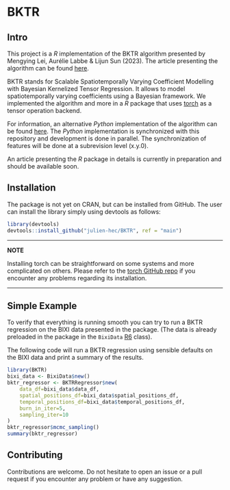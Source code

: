 # BKTR

## Intro
This project is a *R* implementation of the BKTR algorithm presented by Mengying Lei, Aurélie Labbe & Lijun Sun (2023).
The article presenting the algorithm can be found [here](https://arxiv.org/abs/2109.00046).

BKTR stands for Scalable Spatiotemporally Varying Coefficient Modelling with Bayesian Kernelized Tensor Regression.
It allows to model spatiotemporally varying coefficients using a Bayesian framework.
We implemented the algorithm and more in a *R* package that uses [torch](https://torch.mlverse.org/) as a tensor operation backend.

For information, an alternative *Python* implementation of the algorithm can be found [here](https://github.com/julien-hec/pyBKTR). The *Python* implementation is synchronized with this repository and development is done in parallel. The synchronization of features will be done at a subrevision level (x.y.0).

An article presenting the *R* package in details is currently in preparation and should be available soon.

## Installation
The package is not yet on CRAN, but can be installed from GitHub.
The user can install the library simply using devtools as follows:
```r
library(devtools)
devtools::install_github("julien-hec/BKTR", ref = "main")
```
---
**NOTE**

Installing torch can be straightforward on some systems and more complicated on others. Please refer to the [torch GitHub repo](https://torch.mlverse.org/docs/installation.html) if you encounter any problems regarding its installation.

---

## Simple Example
To verify that everything is running smooth you can try to run a BKTR regression on the BIXI data presented in the package. (The data is already preloaded in the package in the `BixiData` [R6](https://r6.r-lib.org/articles/Introduction.html) class).

The following code will run a BKTR regression using sensible defaults on the BIXI data and print a summary of the results.
```r
library(BKTR)
bixi_data <- BixiData$new()
bktr_regressor <- BKTRRegressor$new(
    data_df=bixi_data$data_df,
    spatial_positions_df=bixi_data$spatial_positions_df,
    temporal_positions_df=bixi_data$temporal_positions_df,
    burn_in_iter=5,
    sampling_iter=10
)
bktr_regressor$mcmc_sampling()
summary(bktr_regressor)
```

## Contributing
Contributions are welcome. Do not hesitate to open an issue or a pull request if you encounter any problem or have any suggestion.
